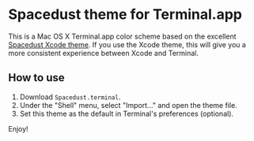 Spacedust theme for Terminal.app
================================

This is a Mac OS X Terminal.app color scheme based on the excellent [Spacedust Xcode theme](http://simplyhacking.com/spacedust-xcode-theme-for-xcode-4.html). If you use the Xcode theme, this will give you a more consistent experience between Xcode and Terminal.

How to use
----------

1. Download `Spacedust.terminal`.
2. Under the "Shell" menu, select "Import..." and open the theme file.
3. Set this theme as the default in Terminal's preferences (optional).

Enjoy!